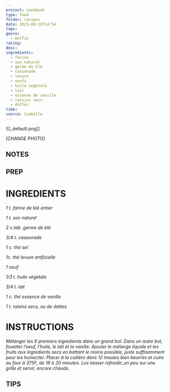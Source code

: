 ```yaml
---
project: cookbook
type: food
folder: recipes
date: 2023-09-13T14:54
tags: 
genre:
  - muffin
rating: 
desc: 
ingredients:
  - farine
  - son naturel
  - germe de ble
  - cassonade
  - levure
  - oeufs
  - huile vegetale
  - lait
  - essense de vanille
  - raisins secs
  - dattes
time: 
source: Isabelle
---
```


![[_default.png]]

[CHANGE PHOTO]


## NOTES




## PREP


# INGREDIENTS

_1 t. farine de blé entier_

_1 t. son naturel_

_2 c.tab. germe de blé_

_3/4 t. cassonade_

_1 c. thé sel_

_1c. thé levure artificielle_

_1 oeuf_

_1/3 t. huile végétale_

_3/4 t. lait_

_1 c. thé essence de vanille_

_1 t. raisins secs, ou de dattes_



# INSTRUCTIONS

_Mélanger les 6 premiers ingrédients dans un_
_grand bol. Dans un autre bol, fouetter l’oeuf,_
_l’huile, le lait et la vanille. Ajouter le mélange_
_liquide et les fruits aux ingrédients secs en_
_battant le moins possible, juste suffisamment_
_pour les humecter. Placer à la cuillère dans 12_
_moules bien beurrés et cuire au four à 375F,_
_de 18 à 20 minutes. Les laisser refroidir_un_
_peu sur une grille et servir, encore chauds._



## TIPS



